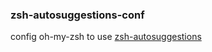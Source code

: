 ### zsh-autosuggestions-conf

config oh-my-zsh to use [zsh-autosuggestions](https://github.com/tarruda/zsh-autosuggestions.git)
